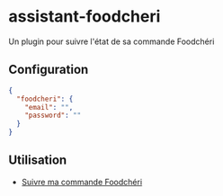 # assistant-foodcheri

Un plugin pour suivre l'état de sa commande Foodchéri

## Configuration

```json
{
  "foodcheri": {
    "email": "",
    "password": ""
  }
}
```

## Utilisation

- [Suivre ma commande Foodchéri](https://ifttt.com/applets/88257417d-if-you-say-ou-en-est-mon-foodcheri-then-push-a-note)
